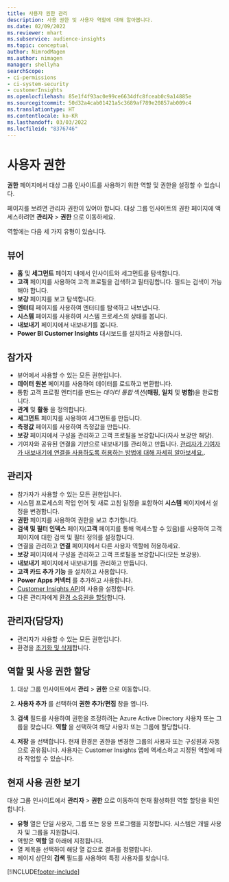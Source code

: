 ```yaml
---
title: 사용자 권한 관리
description: 사용 권한 및 사용자 역할에 대해 알아봅니다.
ms.date: 02/09/2022
ms.reviewer: mhart
ms.subservice: audience-insights
ms.topic: conceptual
author: NimrodMagen
ms.author: nimagen
manager: shellyha
searchScope:
- ci-permissions
- ci-system-security
- customerInsights
ms.openlocfilehash: 85e1f4f93ac0e99ce6634dfc8fceab0c9a14885e
ms.sourcegitcommit: 50d32a4cab01421a5c3689af789e20857ab009c4
ms.translationtype: HT
ms.contentlocale: ko-KR
ms.lasthandoff: 03/03/2022
ms.locfileid: "8376746"
---
```

# <a name="user-permissions"></a>사용자 권한

**권한** 페이지에서 대상 그룹 인사이트를 사용하기 위한 역할 및 권한을 설정할 수 있습니다.

페이지를 보려면 관리자 권한이 있어야 합니다. 대상 그룹 인사이트의 권한 페이지에 액세스하려면 **관리자** > **권한** 으로 이동하세요.

역할에는 다음 세 가지 유형이 있습니다.

## <a name="viewer"></a>뷰어

- **홈** 및 **세그먼트** 페이지 내에서 인사이트와 세그먼트를 탐색합니다.
- **고객** 페이지를 사용하여 고객 프로필을 검색하고 필터링합니다. 필드는 검색이 가능해야 합니다.
- **보강** 페이지를 보고 탐색합니다.
- **엔터티** 페이지를 사용하여 엔터티를 탐색하고 내보냅니다.
- **시스템** 페이지를 사용하여 시스템 프로세스의 상태를 봅니다.
- **내보내기** 페이지에서 내보내기를 봅니다.
- **Power BI Customer Insights** 대시보드를 설치하고 사용합니다.

## <a name="contributor"></a>참가자

- 뷰어에서 사용할 수 있는 모든 권한입니다.
- **데이터 원본** 페이지를 사용하여 데이터를 로드하고 변환합니다.
- 통합 고객 프로필 엔터티를 만드는 *데이터 통합* 섹션(**매핑**, **일치** 및 **병합**)을 완료합니다.
- **관계** 및 **활동** 을 정의합니다.
- **세그먼트** 페이지를 사용하여 세그먼트를 만듭니다.
- **측정값** 페이지를 사용하여 측정값을 만듭니다.
- **보강** 페이지에서 구성을 관리하고 고객 프로필을 보강합니다(자사 보강만 해당).
- 기여자와 공유된 연결을 기반으로 내보내기를 관리하고 만듭니다. [관리자가 기여자가 내보내기에 연결을 사용하도록 허용하는 방법에 대해 자세히 알아보세요.](connections.md#allow-contributors-to-use-a-connection-for-exports).

## <a name="admin"></a>관리자

- 참가자가 사용할 수 있는 모든 권한입니다.
- 시스템 프로세스의 작업 언어 및 새로 고침 일정을 포함하여 **시스템** 페이지에서 설정을 변경합니다.
- **권한** 페이지를 사용하여 권한을 보고 추가합니다.
- **검색 및 필터 인덱스** 페이지(**고객** 페이지를 통해 액세스할 수 있음)를 사용하여 고객 페이지에 대한 검색 및 필터 정의를 설정합니다.
- 연결을 관리하고 **연결** 페이지에서 다른 사용자 역할에 허용하세요.
- **보강** 페이지에서 구성을 관리하고 고객 프로필을 보강합니다(모든 보강용).
- **내보내기** 페이지에서 내보내기를 관리하고 만듭니다.
- **고객 카드 추가 기능** 을 설치하고 사용합니다.
- **Power Apps 커넥터** 를 추가하고 사용합니다.
- [Customer Insights API](apis.md)의 사용을 설정합니다.
- 다른 관리자에게 [환경 소유권을 할당](manage-environments.md#change-the-owner-of-an-environment)합니다.

## <a name="admin-owner"></a>관리자(담당자)

- 관리자가 사용할 수 있는 모든 권한입니다.
- 환경을 [초기화 및 삭제](manage-environments.md#reset-an-existing-environment)합니다.

## <a name="assign-roles-and-permissions"></a>역할 및 사용 권한 할당

1. 대상 그룹 인사이트에서 **관리** > **권한** 으로 이동합니다.

1. **사용자 추가** 를 선택하여 **권한 추가/편집** 창을 엽니다.

1. **검색** 필드를 사용하여 권한을 조정하려는 Azure Active Directory 사용자 또는 그룹을 찾습니다. **역할** 을 선택하여 해당 사용자 또는 그룹에 할당합니다.

1. **저장** 을 선택합니다. 현재 환경은 권한을 변경한 그룹의 사용자 또는 구성원과 자동으로 공유됩니다. 사용자는 Customer Insights 앱에 액세스하고 지정된 역할에 따라 작업할 수 있습니다.

## <a name="view-current-permissions"></a>현재 사용 권한 보기

대상 그룹 인사이트에서 **관리자** > **권한** 으로 이동하여 현재 활성화된 역할 할당을 확인합니다.

- **유형** 열은 단일 사용자, 그룹 또는 응용 프로그램을 지정합니다. 시스템은 개별 사용자 및 그룹을 지원합니다.
- 역할은 **역할** 열 아래에 지정됩니다.
- 열 제목을 선택하여 해당 열 값으로 결과를 정렬합니다.
- 페이지 상단의 **검색** 필드를 사용하여 특정 사용자를 찾습니다.


[!INCLUDE[footer-include](../includes/footer-banner.md)]
